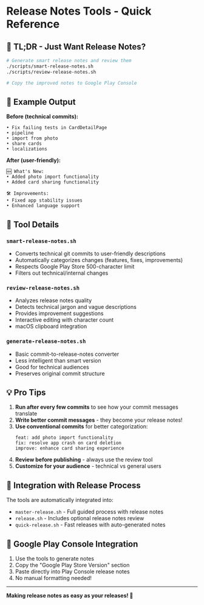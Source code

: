 # Release Notes Tools - Quick Reference

## 🚀 TL;DR - Just Want Release Notes?

```bash
# Generate smart release notes and review them
./scripts/smart-release-notes.sh
./scripts/review-release-notes.sh

# Copy the improved notes to Google Play Console
```

## 📝 Example Output

**Before (technical commits):**

```
• Fix failing tests in CardDetailPage
• pipeline
• import from photo
• share cards
• localizations
```

**After (user-friendly):**

```
🆕 What's New:
• Added photo import functionality
• Added card sharing functionality

🛠️ Improvements:
• Fixed app stability issues
• Enhanced language support
```

## 🔧 Tool Details

### `smart-release-notes.sh`

- Converts technical git commits to user-friendly descriptions
- Automatically categorizes changes (features, fixes, improvements)
- Respects Google Play Store 500-character limit
- Filters out technical/internal changes

### `review-release-notes.sh`

- Analyzes release notes quality
- Detects technical jargon and vague descriptions
- Provides improvement suggestions
- Interactive editing with character count
- macOS clipboard integration

### `generate-release-notes.sh`

- Basic commit-to-release-notes converter
- Less intelligent than smart version
- Good for technical audiences
- Preserves original commit structure

## 💡 Pro Tips

1. **Run after every few commits** to see how your commit messages translate
2. **Write better commit messages** - they become your release notes!
3. **Use conventional commits** for better categorization:
   ```
   feat: add photo import functionality
   fix: resolve app crash on card deletion
   improve: enhance card sharing experience
   ```
4. **Review before publishing** - always use the review tool
5. **Customize for your audience** - technical vs general users

## 🎯 Integration with Release Process

The tools are automatically integrated into:

- `master-release.sh` - Full guided process with release notes
- `release.sh` - Includes optional release notes review
- `quick-release.sh` - Fast releases with auto-generated notes

## 📱 Google Play Console Integration

1. Use the tools to generate notes
2. Copy the "Google Play Store Version" section
3. Paste directly into Play Console release notes
4. No manual formatting needed!

---

**Making release notes as easy as your releases! 🎉**
